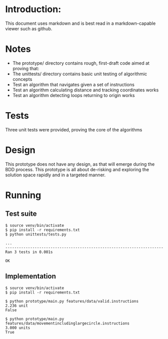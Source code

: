 # Introduction:

This document uses markdown and is best read in a markdown-capable viewer such as github.

# Notes
* The prototype/ directory contains rough, first-draft code aimed at proving that:
* The unittests/ directory contains basic unit testing of algorithmic concepts
* Test an algorithm that navigates given a set of instructions
* Test an algorithm calculating distance and tracking coordinates works
* Test an algorithm detecting loops returning to origin works
 
# Tests
Three unit tests were provided, proving the core of the algorithms

# Design
This prototype does not have any design, as that will emerge during the BDD process. This prototype is all about 
de-risking and exploring the solution space rapidly and in a targeted manner.
 
# Running
## Test suite
```
$ source venv/bin/activate
$ pip install -r requirements.txt
$ python unittests/tests.py

...
----------------------------------------------------------------------
Ran 3 tests in 0.001s

OK

```

## Implementation
```
$ source venv/bin/activate
$ pip install -r requirements.txt

$ python prototype/main.py features/data/valid.instructions
2.236 unit
False

$ python prototype/main.py features/data/movementincludinglargecircle.instructions
3.000 units
True
```


